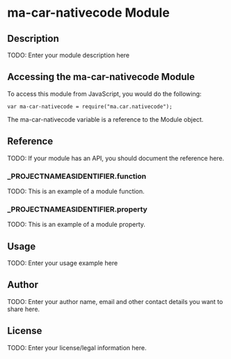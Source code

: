 # ma-car-nativecode Module

## Description

TODO: Enter your module description here

## Accessing the ma-car-nativecode Module

To access this module from JavaScript, you would do the following:

	var ma-car-nativecode = require("ma.car.nativecode");

The ma-car-nativecode variable is a reference to the Module object.	

## Reference

TODO: If your module has an API, you should document
the reference here.

### ___PROJECTNAMEASIDENTIFIER__.function

TODO: This is an example of a module function.

### ___PROJECTNAMEASIDENTIFIER__.property

TODO: This is an example of a module property.

## Usage

TODO: Enter your usage example here

## Author

TODO: Enter your author name, email and other contact
details you want to share here. 

## License

TODO: Enter your license/legal information here.
